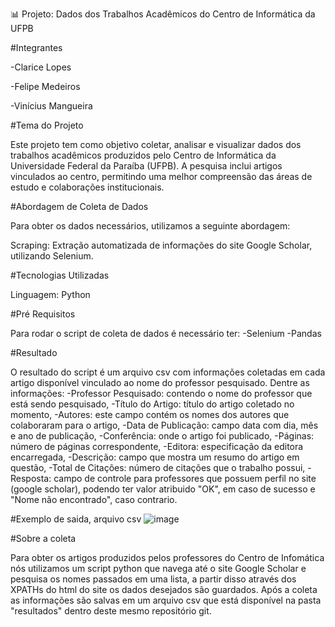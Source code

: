 📊 Projeto: Dados dos Trabalhos Acadêmicos do Centro de Informática da UFPB


#Integrantes

-Clarice Lopes 

-Felipe Medeiros

-Vinícius Mangueira


#Tema do Projeto

Este projeto tem como objetivo coletar, analisar e visualizar dados dos trabalhos acadêmicos produzidos pelo Centro de Informática da Universidade Federal da Paraíba (UFPB). A pesquisa inclui artigos  vinculados ao centro, permitindo uma melhor compreensão das áreas de estudo e colaborações institucionais.


#Abordagem de Coleta de Dados

Para obter os dados necessários, utilizamos a seguinte abordagem:

Scraping: Extração automatizada de informações do site Google Scholar, utilizando Selenium.

#Tecnologias Utilizadas

Linguagem: Python

#Pré Requisitos 

Para rodar o script de coleta de dados é necessário ter:
-Selenium 
-Pandas

#Resultado

O resultado do script é um arquivo csv com informações coletadas em cada artigo disponível vinculado ao nome do professor pesquisado. Dentre as informações:
      -Professor Pesquisado: contendo o nome do professor que está sendo pesquisado,
      -Título do Artigo: título do artigo coletado no momento,
      -Autores: este campo contém os nomes dos autores que colaboraram para o artigo,
      -Data de Publicação: campo data com dia, mês e ano de publicação,
      -Conferência: onde o artigo foi publicado,
      -Páginas: número de páginas correspondente,
      -Editora: especificação da editora encarregada,
      -Descrição: campo que mostra um resumo do artigo em questão,
      -Total de Citações: número de citações que o trabalho possui,
      -Resposta: campo de controle para professores que possuem perfil no site (google scholar), podendo ter valor atribuido "OK", em caso de sucesso e "Nome não encontrado", caso contrario. 

#Exemplo de saida, arquivo csv
![image](https://github.com/user-attachments/assets/04d0dc2c-8df3-4527-ba3f-a74be7232dd9)

#Sobre a coleta

Para obter os artigos produzidos pelos professores do Centro de Infomática nós utilizamos um script python que navega até o site Google Scholar e pesquisa os nomes passados em uma lista,
a partir disso através dos XPATHs do html do site os dados desejados são guardados. Após a coleta as informações são salvas em um arquivo csv que está disponível na pasta "resultados" dentro deste mesmo repositório git.


